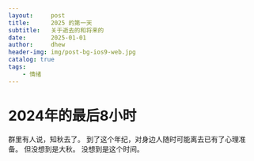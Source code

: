 ```yaml
---
layout:     post
title:      2025 的第一天
subtitle:   关于逝去的和将来的
date:       2025-01-01
author:     dhew
header-img: img/post-bg-ios9-web.jpg
catalog: true
tags:
	- 情绪
---
```


# 2024年的最后8小时

群里有人说，知秋去了。
到了这个年纪，对身边人随时可能离去已有了心理准备。
但没想到是大秋。
没想到是这个时间。
